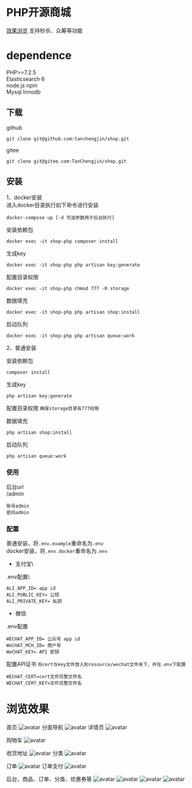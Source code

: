 # PHP开源商城

[效果浏览](#浏览效果)
支持秒杀、众筹等功能
# dependence

PHP>=7.2.5\
Elasticsearch 6\
node.js npm\
Mysql Innodb

## 下载
github
````
git clone git@github.com:tanchengjin/shop.git
````

gitee
````
git clone git@gitee.com:TanChengjin/shop.git
````

## 安装

1、docker安装\
进入docker目录执行如下命令进行安装
````
docker-compose up [-d 可选参数用于后台执行]
````

安装依赖包
````
docker exec -it shop-php composer install
````
生成key
````
docker exec -it shop-php php artisan key:generate
````
配置目录权限
````
docker exec -it shop-php chmod 777 -R storage
````
数据填充
````
docker exec -it shop-php php artisan shop:install
````
启动队列
````
docker exec -it shop-php php artisan queue:work
````
2、普通安装

安装依赖包
````
composer install
````
生成key
````
php artisan key:generate
````

配置目录权限
`确保storage目录有777权限` 

数据填充
````
php artisan shop:install
````

启动队列
````
php artisan queue:work
````

### 使用

后台url\
/admin
````
账号admin
密码admin
````

### 配置
普通安装，将`.env.example`重命名为`.env` \
docker安装，将`.env.docker`重命名为`.env`
- 支付宝\

.env配置\
```
ALI_APP_ID= app id
ALI_PUBLIC_KEY= 公钥
ALI_PRIVATE_KEY= 私钥
```

- 微信

.env配置
````
WECHAT_APP_ID= 公众号 app id
WeCHAT_MCH_ID= 商户号
WeCHAT_KEY= API 密钥
````
配置API证书
`将cert与key文件放入到resource/wechat文件夹下，并在.env下配置`

````
WECHAT_CERT=cert文件完整文件名
WECHAT_CERT_KEY=文件完整文件名
````


# 浏览效果

首页
![avatar](images/product-index.png)
分面导航
![avatar](images/search.gif)
详情页
![avatar](images/product-detail.png)

购物车
![avatar](images/product-cart.png)

收货地址
![avatar](images/address.png)
分类
![avatar](images/product-category.png)

订单
![avatar](images/product-category.png)
订单支付
![avatar](images/product-payment.png)

后台，商品、订单、分类、优惠券等
![avatar](images/admin-product.png)
![avatar](images/admin-product-recycle.png)
![avatar](images/admin-order.png)
![avatar](images/user-coupon.png)



